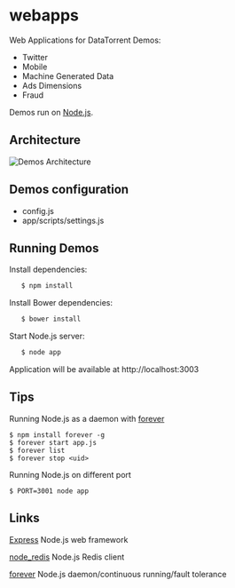 webapps
===============

Web Applications for DataTorrent Demos:
- Twitter
- Mobile
- Machine Generated Data
- Ads Dimensions
- Fraud

Demos run on [Node.js](http://nodejs.org/).

## Architecture

![Demos Architecture](docs/demos_architecture.png "Demos Architecture")

## Demos configuration
 - config.js
 - app/scripts/settings.js

## Running Demos
 Install dependencies:

 ``` bash
    $ npm install
 ```

 Install Bower dependencies:

 ``` bash
    $ bower install
 ```

 Start Node.js server:

 ``` bash
    $ node app
 ```

 Application will be available at http://localhost:3003

## Tips

 Running Node.js as a daemon with [forever](https://github.com/nodejitsu/forever)

    $ npm install forever -g
    $ forever start app.js
    $ forever list
    $ forever stop <uid>

 Running Node.js on different port

    $ PORT=3001 node app

## Links

[Express](https://github.com/visionmedia/express) Node.js web framework

[node_redis](https://github.com/mranney/node_redis) Node.js Redis client

[forever](https://github.com/nodejitsu/forever) Node.js daemon/continuous running/fault tolerance